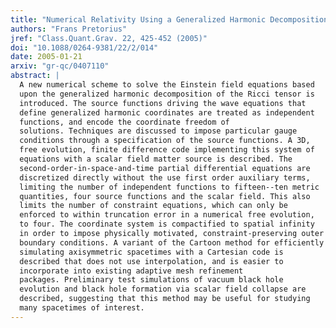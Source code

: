 ```yaml
---
title: "Numerical Relativity Using a Generalized Harmonic Decomposition"
authors: "Frans Pretorius"
jref: "Class.Quant.Grav. 22, 425-452 (2005)"
doi: "10.1088/0264-9381/22/2/014"
date: 2005-01-21
arxiv: "gr-qc/0407110"
abstract: |
  A new numerical scheme to solve the Einstein field equations based
  upon the generalized harmonic decomposition of the Ricci tensor is
  introduced. The source functions driving the wave equations that
  define generalized harmonic coordinates are treated as independent
  functions, and encode the coordinate freedom of
  solutions. Techniques are discussed to impose particular gauge
  conditions through a specification of the source functions. A 3D,
  free evolution, finite difference code implementing this system of
  equations with a scalar field matter source is described. The
  second-order-in-space-and-time partial differential equations are
  discretized directly without the use first order auxiliary terms,
  limiting the number of independent functions to fifteen--ten metric
  quantities, four source functions and the scalar field. This also
  limits the number of constraint equations, which can only be
  enforced to within truncation error in a numerical free evolution,
  to four. The coordinate system is compactified to spatial infinity
  in order to impose physically motivated, constraint-preserving outer
  boundary conditions. A variant of the Cartoon method for efficiently
  simulating axisymmetric spacetimes with a Cartesian code is
  described that does not use interpolation, and is easier to
  incorporate into existing adaptive mesh refinement
  packages. Preliminary test simulations of vacuum black hole
  evolution and black hole formation via scalar field collapse are
  described, suggesting that this method may be useful for studying
  many spacetimes of interest.
---
```

